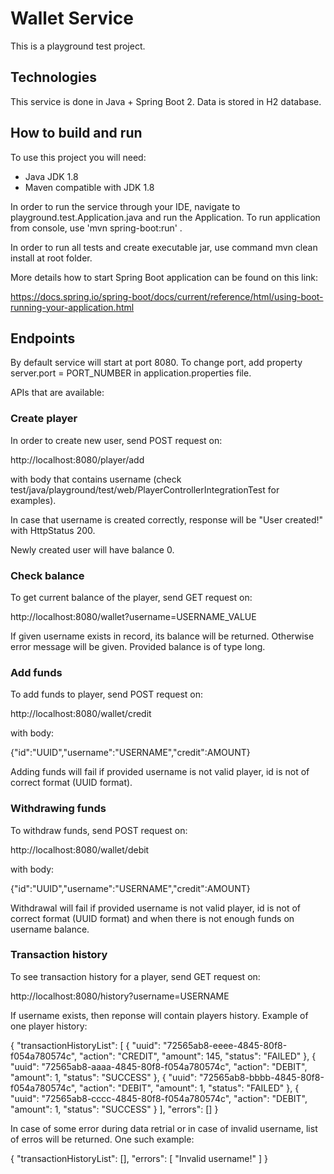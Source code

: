 # Wallet Service

This is a playground test project.


## Technologies

This service is done in Java + Spring Boot 2. Data is stored in H2 database.

## How to build and run

To use this project you will need:

 - Java JDK 1.8
 - Maven compatible with JDK 1.8

 In order to run the service through your IDE, navigate to playground.test.Application.java and run the Application. To run application from console, use  'mvn spring-boot:run' .

 In order to run all tests and create executable jar, use command mvn clean install at root folder.

 More details how to start Spring Boot application can be found on this link:

 https://docs.spring.io/spring-boot/docs/current/reference/html/using-boot-running-your-application.html


 ## Endpoints

By default service will start at port 8080. To change port, add property server.port = PORT_NUMBER in application.properties file. 

APIs that are available:

### Create player

In order to create new user, send POST request on:

http://localhost:8080/player/add

with body that contains username (check test/java/playground/test/web/PlayerControllerIntegrationTest for examples).

In case that username is created correctly, response will be "User created!" with HttpStatus 200. 

Newly created user will have balance 0.

### Check balance

To get current balance of the player, send GET request on:

http://localhost:8080/wallet?username=USERNAME_VALUE

If given username exists in record, its balance will be returned. Otherwise error message will be given. Provided balance is of type long.

### Add funds

To add funds to player, send POST request on:

http://localhost:8080/wallet/credit

with body:

{"id":"UUID","username":"USERNAME","credit":AMOUNT}

Adding funds will fail if provided username is not valid player, id is not of correct format (UUID format).

### Withdrawing funds

To withdraw funds, send POST request on:

http://localhost:8080/wallet/debit

with body:

{"id":"UUID","username":"USERNAME","credit":AMOUNT}


Withdrawal will fail if provided username is not valid player, id is not of correct format (UUID format) and when there is not enough funds on username balance.

### Transaction history

To see transaction history for a player, send GET request on:

http://localhost:8080/history?username=USERNAME

If username exists, then reponse will contain players history. Example of one player history:

{
    "transactionHistoryList": [
        {
            "uuid": "72565ab8-eeee-4845-80f8-f054a780574c",
            "action": "CREDIT",
            "amount": 145,
            "status": "FAILED"
        },
        {
            "uuid": "72565ab8-aaaa-4845-80f8-f054a780574c",
            "action": "DEBIT",
            "amount": 1,
            "status": "SUCCESS"
        },
        {
            "uuid": "72565ab8-bbbb-4845-80f8-f054a780574c",
            "action": "DEBIT",
            "amount": 1,
            "status": "FAILED"
        },
        {
            "uuid": "72565ab8-cccc-4845-80f8-f054a780574c",
            "action": "DEBIT",
            "amount": 1,
            "status": "SUCCESS"
        }
    ],
    "errors": []
}

In case of some error during data retrial or in case of invalid username, list of erros will be returned. One such example:


{
    "transactionHistoryList": [],
    "errors": [
        "Invalid username!"
    ]
}
